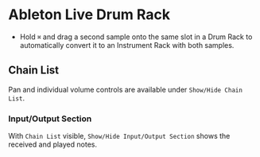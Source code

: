 # Ableton Live Drum Rack

- Hold `⌘` and drag a second sample onto the same slot in a Drum Rack to automatically convert it to an Instrument Rack with both samples.

## Chain List

Pan and individual volume controls are available under `Show/Hide Chain List`.

### Input/Output Section

With `Chain List` visible, `Show/Hide Input/Output Section` shows the received and played notes.
